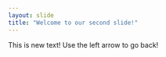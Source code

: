 ```yaml
---
layout: slide
title: "Welcome to our second slide!"
---
```

This is new text!
Use the left arrow to go back!
